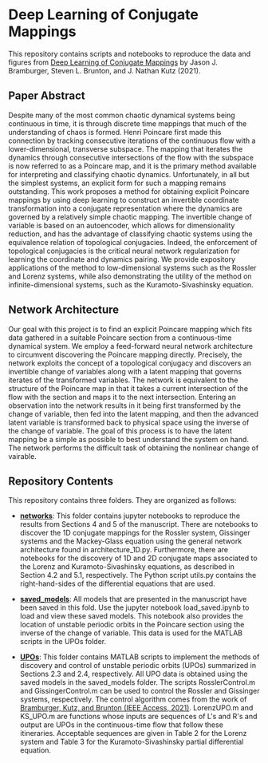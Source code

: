 # **Deep Learning of Conjugate Mappings**

This repository contains scripts and notebooks to reproduce the data and figures from [Deep Learning of Conjugate Mappings](https://arxiv.org/abs/2104.01874) by Jason J. Bramburger, Steven L. Brunton, and J. Nathan Kutz (2021).

## **Paper Abstract**
Despite many of the most common chaotic dynamical systems being continuous in time, it is through discrete time mappings that much of the understanding of chaos is formed. Henri Poincare first made this connection by tracking consecutive iterations of the continuous flow with a lower-dimensional, transverse subspace. The mapping that iterates the dynamics through consecutive intersections of the flow with the subspace is now referred to as a Poincare map, and it is the primary method available for interpreting and classifying chaotic dynamics. Unfortunately, in all but the simplest systems, an explicit form for such a mapping remains outstanding. This work proposes a method for obtaining explicit Poincare mappings by using deep learning to construct an invertible coordinate transformation into a conjugate representation where the dynamics are governed by a relatively simple chaotic mapping. The invertible change of variable is based on an autoencoder, which allows for dimensionality reduction, and has the advantage of classifying chaotic systems using the equivalence relation of topological conjugacies. Indeed, the enforcement of topological conjugacies is the critical neural network regularization for learning the coordinate and dynamics pairing. We provide expository applications of the method to low-dimensional systems such as the Rossler and Lorenz systems, while also demonstrating the utility of the method on infinite-dimensional systems, such as the Kuramoto-Sivashinsky equation.

## **Network Architecture**
Our goal with this project is to find an explicit Poincare mapping which fits data gathered in a suitable Poincare section from a continuous-time dynamical system. We employ a feed-forward neural network architecture to circumvent discovering the Poincare mapping directly. Precisely, the network exploits the concept of a topological conjugacy and discovers an invertible change of variables along with a latent mapping that governs iterates of the transformed variables. The network is equivalent to the structure of the Poincare map in that it takes a current intersection of the flow with the section and maps it to the next intersection. Entering an observation into the network results in it being first transformed by the change of variable, then fed into the latent mapping, and then the advanced latent variable is transformed back to physical space using the inverse of the change of variable. The goal of this process is to have the latent mapping be a simple as possible to best understand the system on hand. The network performs the difficult task of obtaining the nonlinear change of vairable.   
 
## **Repository Contents**
This repository contains three folders. They are organized as follows:

- [**networks**](https://github.com/jbramburger/Deep-Conjugacies/tree/main/networks): This folder contains jupyter notebooks to reproduce the results from Sections 4 and 5 of the manuscript. There are notebooks to discover the 1D conjugate mappings for the Rossler system, Gissinger systems and the Mackey-Glass equation using the general network architecture found in architecture_1D.py. Furthermore, there are notebooks for the discovery of 1D and 2D conjugate maps associated to the Lorenz and Kuramoto-Sivashinsky equations, as described in Section 4.2 and 5.1, respectively. The Python script utils.py contains the right-hand-sides of the differential equations that are used.  

- [**saved_models**](https://github.com/jbramburger/Deep-Conjugacies/tree/main/saved_models): All models that are presented in the manuscript have been saved in this fold. Use the jupyter notebook load_saved.ipynb to load and view these saved models. This notebook also provides the location of unstable periodic orbits in the Poincare section using the inverse of the change of variable. This data is used for the MATLAB scripts in the UPOs folder.

- [**UPOs**](https://github.com/jbramburger/Deep-Conjugacies/tree/main/UPOs): This folder contains MATLAB scripts to implement the methods of discovery and control of unstable periodic orbits (UPOs) summarized in Sections 2.3 and 2.4, respectively. All UPO data is obtained using the saved models in the saved_models folder. The scripts RosslerControl.m and GissingerControl.m can be used to control the Rossler and Gissinger systems, respectively. The control algorithm comes from the work of [Bramburger, Kutz, and Brunton (IEEE Access, 2021)](https://ieeexplore.ieee.org/document/9378534). LorenzUPO.m and KS_UPO.m are functions whose inputs are sequences of L's and R's and output are UPOs in the continuous-time flow that follow these itineraries. Acceptable sequences are given in Table 2 for the Lorenz system and Table 3 for the Kuramoto-Sivashinsky partial differential equation.  
